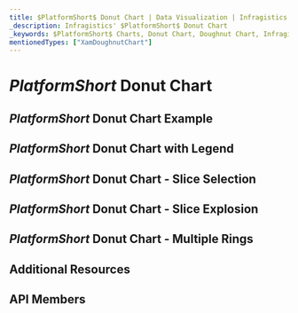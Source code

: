 ```yaml
---
title: $PlatformShort$ Donut Chart | Data Visualization | Infragistics
_description: Infragistics' $PlatformShort$ Donut Chart
_keywords: $PlatformShort$ Charts, Donut Chart, Doughnut Chart, Infragistics
mentionedTypes: ["XamDoughnutChart"]
---
```

# $PlatformShort$ Donut Chart

<!-- TODO add introduction with info about using Donut Chart -->

## $PlatformShort$ Donut Chart Example
<!-- TODO use this iframe which will point to a new sample:

<iframe src='{environment:dvDemosBaseUrl}/charts/doughnut-chart-overview' width="100%" height="100%" seamless frameBorder="0" onload="onXPlatSampleIframeContentLoaded(this);" alt="$PlatformShort$ Donut Chart Example"></iframe> -->

## $PlatformShort$ Donut Chart with Legend

## $PlatformShort$ Donut Chart - Slice Selection

## $PlatformShort$ Donut Chart - Slice Explosion

## $PlatformShort$ Donut Chart - Multiple Rings

## Additional Resources
<!-- TODO list topic links related to this topic -->

## API Members
<!-- TODO list API links used in this topic -->


